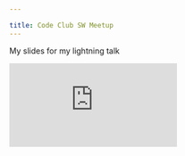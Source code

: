 ```yaml
---

title: Code Club SW Meetup
---
```


My slides for my lightning talk

<div class="embed-container">
  <iframe src="https://docs.google.com/presentation/d/15qMw3opbn3MnER21N-l7fRM9_mHhX49Vtl2EqX40IvY/embed?start=false&loop=false&delayms=10000" frameborder="0" allowfullscreen="true" mozallowfullscreen="true" webkitallowfullscreen="true"></iframe>
</div>
